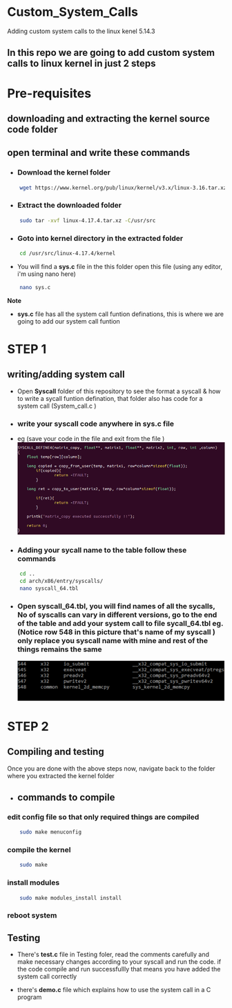 # Custom_System_Calls
Adding custom system calls to the linux kenel 5.14.3
## In this repo we are going to add custom system calls to linux kernel in just 2 steps

# Pre-requisites
## downloading and extracting the kernel source code folder
## open terminal and write these commands

- ### Download the kernel folder 
```bash
    wget https://www.kernel.org/pub/linux/kernel/v3.x/linux-3.16.tar.xz
``` 
- ### Extract the downloaded folder
```bash
    sudo tar -xvf linux-4.17.4.tar.xz -C/usr/src
```
- ### Goto into **kernel** directory in the extracted folder
```bash
    cd /usr/src/linux-4.17.4/kernel
```

- You will find a **sys.c** file in the this folder open this file (using any editor, i'm using nano here)
```bash
    nano sys.c
```
**Note** 
- **sys.c** file has all the system call funtion definations, this is where we are going to add our system call funtion

# STEP 1
## writing/adding system call
- Open **Syscall** folder of this repository to see the format a syscall & how to write a sycall funtion defination, that folder also has code for a system call (System_call.c )

- ### write your syscall code anywhere in sys.c file
- eg (save your code in the file and exit from the file )
    ![](Images/syscall_defination.png)


- ### Adding your sycall name to the table follow these commands

```bash
    cd ..
    cd arch/x86/entry/syscalls/
    nano syscall_64.tbl
```
- ### Open syscall_64.tbl, you will find names of all the sycalls, No of syscalls can vary in different versions, go to the end of the table and add your system call to file **sycall_64.tbl**  eg. (Notice row 548 in this picture that's name of my syscall ) only replace you syscall name with mine and rest of  the things remains the same
    ![](Images/table.png)

# STEP 2
## Compiling and testing
Once you are done with the above steps now, navigate back to the folder where you extracted the kernel folder

- ## commands to compile
### edit config file so that only required things are compiled
```bash
    sudo make menuconfig
```
### compile the kernel
```bash
    sudo make 
```
### install modules
```bash
    sudo make modules_install install
```
### reboot system

## Testing

- There's **test.c** file in Testing foler, read the comments carefully  and make necessary changes according to your syscall and run the code. if the code compile and run successfullly that means you have added the system call correctly

- there's **demo.c** file which explains how to use the system call in a C program